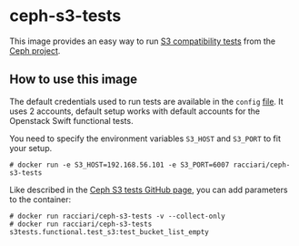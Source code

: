 # ceph-s3-tests

This image provides an easy way to run [S3 compatibility tests](https://github.com/ceph/s3-tests) from the [Ceph project](http://ceph.com).

## How to use this image

The default credentials used to run tests are available in the `config` [file](https://github.com/racciari/dockerfiles/blob/master/ceph-s3-tests/config).  It uses 2 accounts, default setup works with default accounts for the Openstack Swift functional tests.  

You need to specify the environment variables `S3_HOST` and `S3_PORT` to fit your setup.  

```console
# docker run -e S3_HOST=192.168.56.101 -e S3_PORT=6007 racciari/ceph-s3-tests
```

Like described in the [Ceph S3 tests GitHub page](https://github.com/ceph/s3-tests), you can add parameters to the container:  

```console
# docker run racciari/ceph-s3-tests -v --collect-only  
# docker run racciari/ceph-s3-tests s3tests.functional.test_s3:test_bucket_list_empty
```

